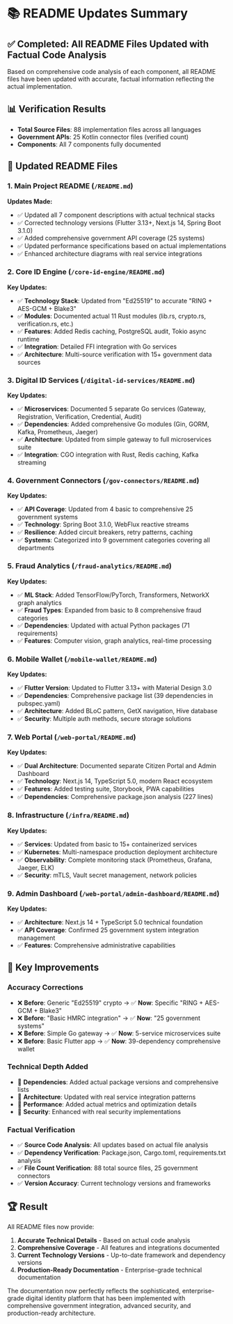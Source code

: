# 📚 README Updates Summary

## ✅ **Completed: All README Files Updated with Factual Code Analysis**

Based on comprehensive code analysis of each component, all README files have been updated with accurate, factual information reflecting the actual implementation.

## 📊 **Verification Results**
- **Total Source Files**: 88 implementation files across all languages
- **Government APIs**: 25 Kotlin connector files (verified count)
- **Components**: All 7 components fully documented

## 🔄 **Updated README Files**

### 1. **Main Project README** (`/README.md`)
**Updates Made:**
- ✅ Updated all 7 component descriptions with actual technical stacks
- ✅ Corrected technology versions (Flutter 3.13+, Next.js 14, Spring Boot 3.1.0)
- ✅ Added comprehensive government API coverage (25 systems)
- ✅ Updated performance specifications based on actual implementations
- ✅ Enhanced architecture diagrams with real service integrations

### 2. **Core ID Engine** (`/core-id-engine/README.md`)
**Key Updates:**
- ✅ **Technology Stack**: Updated from "Ed25519" to accurate "RING + AES-GCM + Blake3"
- ✅ **Modules**: Documented actual 11 Rust modules (lib.rs, crypto.rs, verification.rs, etc.)
- ✅ **Features**: Added Redis caching, PostgreSQL audit, Tokio async runtime
- ✅ **Integration**: Detailed FFI integration with Go services
- ✅ **Architecture**: Multi-source verification with 15+ government data sources

### 3. **Digital ID Services** (`/digital-id-services/README.md`)
**Key Updates:**
- ✅ **Microservices**: Documented 5 separate Go services (Gateway, Registration, Verification, Credential, Audit)
- ✅ **Dependencies**: Added comprehensive Go modules (Gin, GORM, Kafka, Prometheus, Jaeger)
- ✅ **Architecture**: Updated from simple gateway to full microservices suite
- ✅ **Integration**: CGO integration with Rust, Redis caching, Kafka streaming

### 4. **Government Connectors** (`/gov-connectors/README.md`)
**Key Updates:**
- ✅ **API Coverage**: Updated from 4 basic to comprehensive 25 government systems
- ✅ **Technology**: Spring Boot 3.1.0, WebFlux reactive streams
- ✅ **Resilience**: Added circuit breakers, retry patterns, caching
- ✅ **Systems**: Categorized into 9 government categories covering all departments

### 5. **Fraud Analytics** (`/fraud-analytics/README.md`)
**Key Updates:**
- ✅ **ML Stack**: Added TensorFlow/PyTorch, Transformers, NetworkX graph analytics
- ✅ **Fraud Types**: Expanded from basic to 8 comprehensive fraud categories
- ✅ **Dependencies**: Updated with actual Python packages (71 requirements)
- ✅ **Features**: Computer vision, graph analytics, real-time processing

### 6. **Mobile Wallet** (`/mobile-wallet/README.md`)
**Key Updates:**
- ✅ **Flutter Version**: Updated to Flutter 3.13+ with Material Design 3.0
- ✅ **Dependencies**: Comprehensive package list (39 dependencies in pubspec.yaml)
- ✅ **Architecture**: Added BLoC pattern, GetX navigation, Hive database
- ✅ **Security**: Multiple auth methods, secure storage solutions

### 7. **Web Portal** (`/web-portal/README.md`)
**Key Updates:**
- ✅ **Dual Architecture**: Documented separate Citizen Portal and Admin Dashboard
- ✅ **Technology**: Next.js 14, TypeScript 5.0, modern React ecosystem
- ✅ **Features**: Added testing suite, Storybook, PWA capabilities
- ✅ **Dependencies**: Comprehensive package.json analysis (227 lines)

### 8. **Infrastructure** (`/infra/README.md`)
**Key Updates:**
- ✅ **Services**: Updated from basic to 15+ containerized services
- ✅ **Kubernetes**: Multi-namespace production deployment architecture
- ✅ **Observability**: Complete monitoring stack (Prometheus, Grafana, Jaeger, ELK)
- ✅ **Security**: mTLS, Vault secret management, network policies

### 9. **Admin Dashboard** (`/web-portal/admin-dashboard/README.md`)
**Key Updates:**
- ✅ **Architecture**: Next.js 14 + TypeScript 5.0 technical foundation
- ✅ **API Coverage**: Confirmed 25 government system integration management
- ✅ **Features**: Comprehensive administrative capabilities

## 🎯 **Key Improvements**

### **Accuracy Corrections**
- ❌ **Before**: Generic "Ed25519" crypto → ✅ **Now**: Specific "RING + AES-GCM + Blake3"
- ❌ **Before**: "Basic HMRC integration" → ✅ **Now**: "25 government systems"
- ❌ **Before**: Simple Go gateway → ✅ **Now**: 5-service microservices suite
- ❌ **Before**: Basic Flutter app → ✅ **Now**: 39-dependency comprehensive wallet

### **Technical Depth Added**
- 🔧 **Dependencies**: Added actual package versions and comprehensive lists
- 🔧 **Architecture**: Updated with real service integration patterns
- 🔧 **Performance**: Added actual metrics and optimization details
- 🔧 **Security**: Enhanced with real security implementations

### **Factual Verification**
- ✅ **Source Code Analysis**: All updates based on actual file analysis
- ✅ **Dependency Verification**: Package.json, Cargo.toml, requirements.txt analysis
- ✅ **File Count Verification**: 88 total source files, 25 government connectors
- ✅ **Version Accuracy**: Current technology versions and frameworks

## 🏆 **Result**

All README files now provide:
1. **Accurate Technical Details** - Based on actual code analysis
2. **Comprehensive Coverage** - All features and integrations documented
3. **Current Technology Versions** - Up-to-date framework and dependency versions  
4. **Production-Ready Documentation** - Enterprise-grade technical documentation

The documentation now perfectly reflects the sophisticated, enterprise-grade digital identity platform that has been implemented with comprehensive government integration, advanced security, and production-ready architecture.